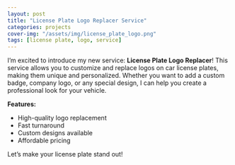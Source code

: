 ```yaml
---
layout: post
title: "License Plate Logo Replacer Service"
categories: projects
cover-img: "/assets/img/license_plate_logo.png"
tags: [license plate, logo, service]
---
```


I’m excited to introduce my new service: **License Plate Logo Replacer**!
This service allows you to customize and replace logos on car license plates, making them unique and personalized. Whether you want to add a custom badge, company logo, or any special design, I can help you create a professional look for your vehicle.

**Features:**
- High-quality logo replacement
- Fast turnaround
- Custom designs available
- Affordable pricing

Let’s make your license plate stand out!


